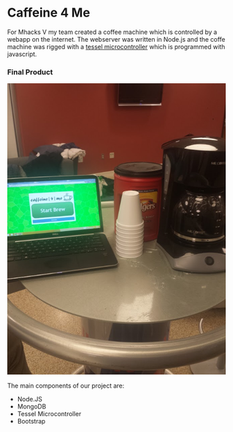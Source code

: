 # Caffeine 4 Me

For Mhacks V my team created a coffee machine which is controlled by a webapp on the internet. The webserver was written in Node.js and the coffe machine was rigged with a [tessel microcontroller] which is programmed with javascript.

### Final Product
![](https://raw.githubusercontent.com/sgodbold/Mhacks_V/master/final_product.jpg)

The main components of our project are:
* Node.JS
* MongoDB
* Tessel Microcontroller
* Bootstrap

[tessel microcontroller]:https://tessel.io/
